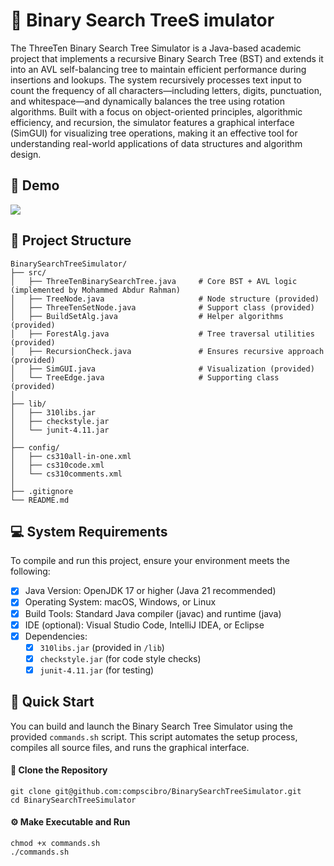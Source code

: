 # 🌳 Binary Search TreeS imulator

The ThreeTen Binary Search Tree Simulator is a Java-based academic project that implements a recursive Binary Search Tree (BST) and extends it into an AVL self-balancing tree to maintain efficient performance during insertions and lookups. The system recursively processes text input to count the frequency of all characters—including letters, digits, punctuation, and whitespace—and dynamically balances the tree using rotation algorithms. Built with a focus on object-oriented principles, algorithmic efficiency, and recursion, the simulator features a graphical interface (SimGUI) for visualizing tree operations, making it an effective tool for understanding real-world applications of data structures and algorithm design.

## 🎥 Demo

<div>
    <a href="https://www.loom.com/share/edd6d2f747dc49b6a086e11f152d3d89"></a>
    <a href="https://www.loom.com/share/edd6d2f747dc49b6a086e11f152d3d89">
      <img style="max-width:300px;" src="https://cdn.loom.com/sessions/thumbnails/edd6d2f747dc49b6a086e11f152d3d89-910cfdecfd3476e4-full-play.gif">
    </a>
</div>

## 📁 Project Structure

```
BinarySearchTreeSimulator/
├── src/
│   ├── ThreeTenBinarySearchTree.java     # Core BST + AVL logic (implemented by Mohammed Abdur Rahman)
│   ├── TreeNode.java                     # Node structure (provided)
│   ├── ThreeTenSetNode.java              # Support class (provided)
│   ├── BuildSetAlg.java                  # Helper algorithms (provided)
│   ├── ForestAlg.java                    # Tree traversal utilities (provided)
│   ├── RecursionCheck.java               # Ensures recursive approach (provided)
│   ├── SimGUI.java                       # Visualization (provided)
│   └── TreeEdge.java                     # Supporting class (provided)
│
├── lib/
│   ├── 310libs.jar
│   ├── checkstyle.jar
│   └── junit-4.11.jar
│
├── config/
│   ├── cs310all-in-one.xml
│   ├── cs310code.xml
│   └── cs310comments.xml
│
├── .gitignore
└── README.md
```

## 💻 System Requirements

To compile and run this project, ensure your environment meets the following:
- [x] Java Version: OpenJDK 17 or higher (Java 21 recommended)
- [x] Operating System: macOS, Windows, or Linux
- [x] Build Tools: Standard Java compiler (javac) and runtime (java)
- [x] IDE (optional): Visual Studio Code, IntelliJ IDEA, or Eclipse
- [x] Dependencies:
    - [x] `310libs.jar` (provided in `/lib`)
    - [x] `checkstyle.jar` (for code style checks)
    - [x] `junit-4.11.jar` (for testing)

## 🚀 Quick Start

You can build and launch the Binary Search Tree Simulator using the provided `commands.sh` script. This script automates the setup process, compiles all source files, and runs the graphical interface.

#### 🧬 Clone the Repository

```
git clone git@github.com:compscibro/BinarySearchTreeSimulator.git
cd BinarySearchTreeSimulator
```

#### ⚙️ Make Executable and Run

```
chmod +x commands.sh
./commands.sh
```